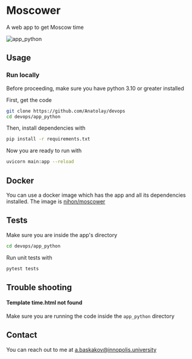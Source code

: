# Moscower

A web app to get Moscow time

![app_python](https://github.com/Anatolay/devops/actions/workflows/moscower.yaml/badge.svg)

## Usage

### Run locally

Before proceeding, make sure you have python 3.10 or greater installed

First, get the code
```bash
git clone https://github.com/Anatolay/devops
cd devops/app_python
```
Then, install dependencies with

```bash
pip install -r requirements.txt
```

Now you are ready to run with
```bash
uvicorn main:app --reload
```

## Docker
You can use a docker image which has the app and all its dependencies installed. The image is [nihon/moscower](https://hub.docker.com/repository/docker/nihon/moscower)

## Tests

Make sure you are inside the app's directory
```bash
cd devops/app_python
```
Run unit tests with
```bash
pytest tests
```

## Trouble shooting

#### Template time.html not found
Make sure you are running the code inside the `app_python` directory

## Contact
You can reach out to me at a.baskakov@innopolis.university